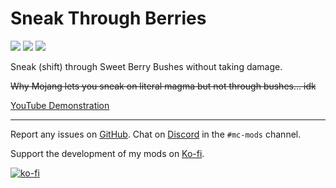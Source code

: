 # Sneak Through Berries
[![](http://cf.way2muchnoise.eu/full_324945_downloads.svg)](https://www.curseforge.com/minecraft/mc-mods/sneak-through-berries)
[![](https://img.shields.io/modrinth/dt/sneak-through-berries?logo=modrinth&style=flat)](https://www.modrinth.com/mod/sneak-through-berries)
[![](http://cf.way2muchnoise.eu/versions/324945.svg)](https://www.curseforge.com/minecraft/mc-mods/sneak-through-berries)

Sneak (shift) through Sweet Berry Bushes without taking damage.

~~Why Mojang lets you sneak on literal magma but not through bushes... idk~~

[YouTube Demonstration](https://youtu.be/OZJFD3SrNdM)

---

Report any issues on [GitHub](https://github.com/Trikzon/sneak-through-berries/issues). Chat on [Discord](https://discord.gg/aUwZKagWh2) in the `#mc-mods` channel.

Support the development of my mods on [Ko-fi](https://ko-fi.com/X7X8D56YI).

[![ko-fi](https://ko-fi.com/img/githubbutton_sm.svg)](https://ko-fi.com/X7X8D56YI)
